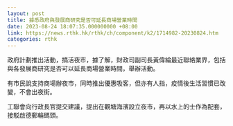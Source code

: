 ```yaml
---
layout: post
title: 據悉政府與發展商研究是否可延長商場營業時間
date: 2023-08-24 18:07:35.000000000 +08:00
link: https://news.rthk.hk/rthk/ch/component/k2/1714982-20230824.htm
categories: rthk
---
```


政府計劃推出活動，搞活夜市，據了解，財政司副司長黃偉綸最近聯絡業界，包括與各發展商研究是否可以延長商場營業時間，舉辦活動。

有市民說支持商場辦夜市，同時推出優惠吸客，但亦有人指，疫情後生活習慣已改變，不會出夜街。

工聯會向行政長官提交建議，提出在觀塘海濱設立夜市，再以水上的士作為配套，接駁啟德郵輪碼頭。

